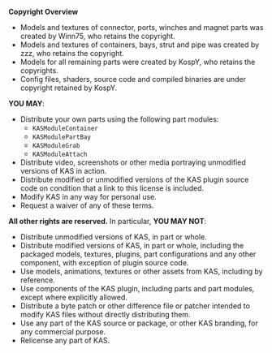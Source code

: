 **Copyright Overview**

* Models and textures of connector, ports, winches and magnet parts was created by Winn75, who retains the copyright.
* Models and textures of containers, bays, strut and pipe was created by zzz, who retains the copyright.
* Models for all remaining parts were created by KospY, who retains the copyrights.
* Config files, shaders, source code and compiled binaries are under copyright retained by KospY.

**YOU MAY**:
- Distribute your own parts using the following part modules:
    - `KASModuleContainer`
    - `KASModulePartBay`
    - `KASModuleGrab`
    - `KASModuleAttach`
- Distribute video, screenshots or other media portraying unmodified versions of KAS in action.
- Distribute modified or unmodified versions of the KAS plugin source code on condition that a link to this license is included.
- Modify KAS in any way for personal use.
- Request a waiver of any of these terms.

**All other rights are reserved.** In particular, **YOU MAY NOT**:
- Distribute unmodified versions of KAS, in part or whole.
- Distribute modified versions of KAS, in part or whole, including the packaged models, textures, plugins, part configurations and any other component, with exception of plugin source code.
- Use models, animations, textures or other assets from KAS, including by reference.
- Use components of the KAS plugin, including parts and part modules, except where explicitly allowed.
- Distribute a byte patch or other difference file or patcher intended to modify KAS files without directly distributing them.
- Use any part of the KAS source or package, or other KAS branding, for any commercial purpose.
- Relicense any part of KAS.
